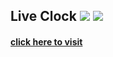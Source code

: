 ## Live Clock <img src="https://img.icons8.com/color/48/000000/html-5.png"/> <img src="https://img.icons8.com/color/48/000000/css3.png"/>
#### [click here to visit](https://jilpatel13.github.io/clock-ui/)
